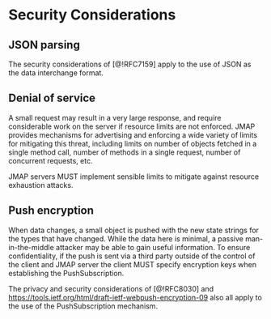 # Security Considerations

## JSON parsing

The security considerations of [@!RFC7159] apply to the use of JSON as the data interchange format.

## Denial of service

A small request may result in a very large response, and require considerable
work on the server if resource limits are not enforced. JMAP provides mechanisms for advertising and enforcing a wide variety of limits for mitigating this threat, including limits on number of objects fetched in a single method call, number of methods in a single request, number of concurrent requests, etc.

JMAP servers MUST implement sensible limits to mitigate against resource exhaustion attacks.

## Push encryption

When data changes, a small object is pushed with the new state strings for the types that have changed. While the data here is minimal, a passive man-in-the-middle attacker may be able to gain useful information. To ensure confidentiality, if the push is sent via a third party outside of the control of the client and JMAP server the client MUST specify encryption keys when establishing the PushSubscription.

The privacy and security considerations of [@!RFC8030] and <https://tools.ietf.org/html/draft-ietf-webpush-encryption-09> also all apply to the use of the PushSubscription mechanism.
